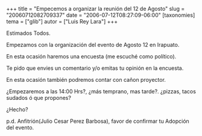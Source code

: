 +++
title = "Empecemos a organizar la reunión del 12 de Agosto"
slug = "20060712082709337"
date = "2006-07-12T08:27:09-06:00"
[taxonomies]
tema = ["glib"]
autor = ["Luis Rey Lara"]
+++

Estimados Todos.

Empezamos con la organización del evento de Agosto 12 en Irapuato.

En esta ocasión haremos una encuesta (me escuché como político).

Te pido que envies un comentario y/o emitas tu opinión en la encuesta.

<!-- more -->
En esta ocasión también podremos contar con cañon proyector.

¿Empezaremos a las 14:00 Hrs?, ¿más temprano, mas tarde?. ¿pizzas, tacos
sudados ó que propones?

¿Hecho?

p.d. Anfitrión(Julio Cesar Perez Barbosa), favor de confirmar tu
Adopción del evento.

